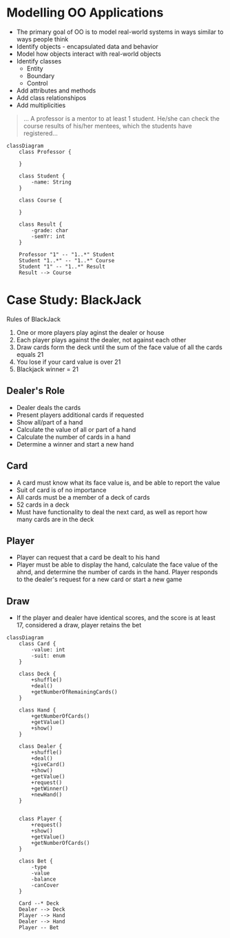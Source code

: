 # Modelling OO Applications

- The primary goal of OO is to model real-world systems in ways similar to ways people think
- Identify objects - encapsulated data and behavior
- Model how objects interact with real-world objects
- Identify classes
    - Entity
    - Boundary
    - Control
- Add attributes and methods
- Add class relationshipos
- Add multiplicities

> ... A professor is a mentor to at least 1 student. He/she can check the course results of his/her mentees, which the students have registered...

```mermaid
classDiagram
    class Professor {

    }

    class Student {
        -name: String
    }

    class Course {

    }

    class Result {
        -grade: char
        -semYr: int
    }

    Professor "1" -- "1..*" Student
    Student "1..*" -- "1..*" Course
    Student "1" -- "1..*" Result
    Result --> Course
```

# Case Study: BlackJack

Rules of BlackJack

1. One or more players play aginst the dealer or house
2. Each player plays against the dealer, not against each other
3. Draw cards form the deck until the sum of the face value of all the cards equals 21
4. You lose if your card value is over 21
5. Blackjack winner = 21

## Dealer's Role

- Dealer deals the cards
- Present players additional cards if requested
- Show all/part of a hand
- Calculate the value of all or part of a hand
- Calculate the number of cards in a hand
- Determine a winner and start a new hand

## Card

- A card must know what its face value is, and be able to report the value
- Suit of card is of no importance
- All cards must be a member of a deck of cards
- 52 cards in a deck
- Must have functionality to deal the next card, as well as report how many cards are in the deck

## Player

- Player can request that a card be dealt to his hand
- Player must be able to display the hand, calculate the face value of the ahnd, and determine the number of cards in the hand. Player responds to the dealer's request for a new card or start a new game

## Draw

- If the player and dealer have identical scores, and the score is at least 17, considered a draw, player retains the bet

```mermaid
classDiagram
    class Card {
        -value: int
        -suit: enum
    }

    class Deck {
        +shuffle()
        +deal()
        +getNumberOfRemainingCards()
    }

    class Hand {
        +getNumberOfCards()
        +getValue()
        +show()
    }

    class Dealer {
        +shuffle()
        +deal()
        +giveCard()
        +show()
        +getValue()
        +request()
        +getWinner()
        +newHand()
    }


    class Player {
        +request()
        +show()
        +getValue()
        +getNumberOfCards()
    }

    class Bet {
        -type
        -value
        -balance
        -canCover
    }

    Card --* Deck
    Dealer --> Deck
    Player --> Hand
    Dealer --> Hand
    Player -- Bet
```